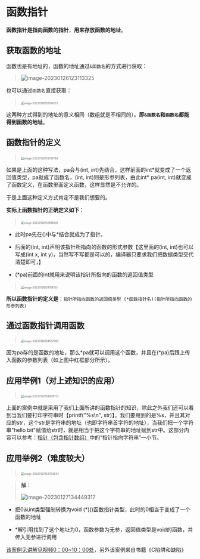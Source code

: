 # 函数指针

**函数指针是指向函数的指针**，**用来存放函数的地址**。

## 获取函数的地址

函数也是有地址的，函数的地址通过`&函数名`的方式进行获取：

> ![image-20230126123113325](D:\大学\C语言程序设计\C_Learning\C_LearningRecord\函数指针\image-20230126123113325.png)

也可以通过`函数名`直接获取：

> ​	<img src="D:\大学\C语言程序设计\C_Learning\C_LearningRecord\函数指针\image-20230126153116023.png" alt="image-20230126153116023" style="zoom:50%;" />

这两种方式得到的地址的意义相同（数组就是不相同的）。**即`&函数名`和`函数名`都能得到函数的地址**。

## 函数指针的定义

> ​	<img src="D:\大学\C语言程序设计\C_Learning\C_LearningRecord\函数指针\image-20230126153518786.png" alt="image-20230126153518786" style="zoom:50%;" />

如果是上面的这种写法，pa会与(int, int)先结合，这样前面的int*就变成了一个返回值类型，pa就成了函数名，(int, int)则是形参列表，由此int\* pa(int, int)就变成了函数定义，在函数里面定义函数，这样显然是不允许的。

于是上面这种定义方式肯定不是我们想要的。

**实际上函数指针的正确定义如下**：

> ​	<img src="D:\大学\C语言程序设计\C_Learning\C_LearningRecord\函数指针\image-20230126153814109.png" alt="image-20230126153814109" style="zoom:50%;" />

- 此时pa先在()中与*结合就成为了指针，

- 后面的(int, int)声明该指针所指向的函数的形式参数【这里面的(int, int)也可以写成(int x, int y)，当然写不写都是可以的，编译器只要求我们把数据类型交代清楚即可，】

- (*pa)前面的int就用来说明该指针所指向的函数的返回值类型

> ​	<img src="D:\大学\C语言程序设计\C_Learning\C_LearningRecord\函数指针\image-20230126154158153.png" alt="image-20230126154158153" style="zoom:50%;" />

**所以函数指针的定义是**：`指针所指向函数的返回值类型 (*函数指针名)(指针所指向函数的形参列表)`

## 通过函数指针调用函数

> ​	<img src="D:\大学\C语言程序设计\C_Learning\C_LearningRecord\函数指针\image-20230126154537982.png" alt="image-20230126154537982" style="zoom:50%;" />

因为pa存的是函数的地址，那么*pa就可以调用这个函数，并且在(\*pa)后跟上传入函数的参数列表（如上图中红框部分所示）。

## 应用举例1（对上述知识的应用）

> ​	<img src="D:\大学\C语言程序设计\C_Learning\C_LearningRecord\函数指针\image-20230126154908772.png" alt="image-20230126154908772" style="zoom:50%;" />

上面的案例中就是采用了我们上面所讲的函数指针的知识，除此之外我们还可以看到当我们要打印字符串时【printf("%s\n", str)】，我们要用到的是%s，并且其对应的str，这个str是字符串的地址（也即字符串首字符的地址），当我们把一个字符串"hello bit"赋值给str时，就是相当于把这个字符串的地址赋到str中。这部分内容可以参考：[指针（包含指针数组）](D:\大学\C语言程序设计\C_Learning\C_LearningRecord\指针（包含指针数组）.md)中的“指针指向字符串”一小节。

## 应用举例2（难度较大）

> ​	<img src="D:\大学\C语言程序设计\C_Learning\C_LearningRecord\函数指针\image-20230127133703643.png" alt="image-20230127133703643" style="zoom:50%;" />

> **解**：
>
> ![image-20230127134449317](D:\大学\C语言程序设计\C_Learning\C_LearningRecord\函数指针\image-20230127134449317.png)

- 把0从int类型强制转换为void (*)()函数指针类型，此时的0相当于变成了一个函数的地址

- *解引用找到了这个地址为0，函数参数为无参，返回值类型是void的函数，并传入无参进行调用

[该案例见讲解见视频0：00~10：00处](https://www.bilibili.com/video/BV1oi4y1g7CF/?p=37&spm_id_from=333.1007.top_right_bar_window_history.content.click&vd_source=b8a7d9f6d396acb27e811371a96d6e9a)，另外该案例来自书籍《C陷阱和缺陷》